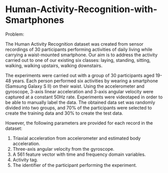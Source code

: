 # Human-Activity-Recognition-with-Smartphones
Problem:

The Human Activity Recognition dataset was created from sensor recordings of 30 participants performing activities of daily living while carrying a waist-mounted smartphone. Our aim is to address the activity carried out to one of our existing six classes: laying, standing, sitting, walking, walking upstairs, walking downstairs.

The experiments were carried out with a group of 30 participants aged 19-48 years. Each person performed six activities by wearing a smartphone (Samsung Galaxy S II) on their waist. Using the accelerometer and gyroscope, 3-axis linear acceleration and 3-axis angular velocity were captured at a constant 50Hz rate. Experiments were videotaped in order to be able to manually label the data. The obtained data set was randomly divided into two groups, and 70% of the participants were selected to create the training data and 30% to create the test data.

However, the following parameters are provided for each record in the dataset:
1. Triaxial acceleration from accelerometer and estimated body acceleration.
2. Three-axis angular velocity from the gyroscope.
3. A 561 feature vector with time and frequency domain variables.
4. Activity tag.
5. The identifier of the participant performing the experiment.
